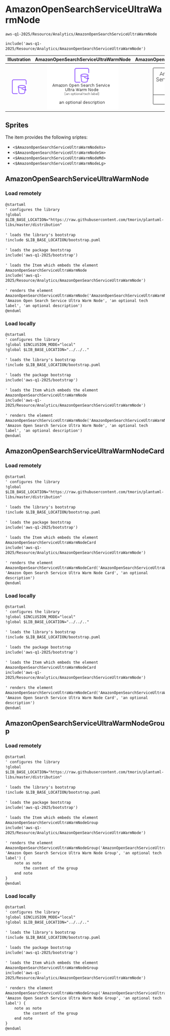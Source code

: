 # AmazonOpenSearchServiceUltraWarmNode


```text
aws-q1-2025/Resource/Analytics/AmazonOpenSearchServiceUltraWarmNode
```

```text
include('aws-q1-2025/Resource/Analytics/AmazonOpenSearchServiceUltraWarmNode')
```



| Illustration | AmazonOpenSearchServiceUltraWarmNode | AmazonOpenSearchServiceUltraWarmNodeCard | AmazonOpenSearchServiceUltraWarmNodeGroup |
| :---: | :---: | :---: | :---: |
| ![illustration for Illustration](../../../aws-q1-2025/Resource/Analytics/AmazonOpenSearchServiceUltraWarmNode.png) | ![illustration for AmazonOpenSearchServiceUltraWarmNode](../../../aws-q1-2025/Resource/Analytics/AmazonOpenSearchServiceUltraWarmNode.Local.png) | ![illustration for AmazonOpenSearchServiceUltraWarmNodeCard](../../../aws-q1-2025/Resource/Analytics/AmazonOpenSearchServiceUltraWarmNodeCard.Local.png) | ![illustration for AmazonOpenSearchServiceUltraWarmNodeGroup](../../../aws-q1-2025/Resource/Analytics/AmazonOpenSearchServiceUltraWarmNodeGroup.Local.png) |



## Sprites
The item provides the following sriptes:

- `<$AmazonOpenSearchServiceUltraWarmNodeXs>`
- `<$AmazonOpenSearchServiceUltraWarmNodeSm>`
- `<$AmazonOpenSearchServiceUltraWarmNodeMd>`
- `<$AmazonOpenSearchServiceUltraWarmNodeLg>`





## AmazonOpenSearchServiceUltraWarmNode

### Load remotely
```plantuml
@startuml
' configures the library
!global $LIB_BASE_LOCATION="https://raw.githubusercontent.com/tmorin/plantuml-libs/master/distribution"

' loads the library's bootstrap
!include $LIB_BASE_LOCATION/bootstrap.puml

' loads the package bootstrap
include('aws-q1-2025/bootstrap')

' loads the Item which embeds the element AmazonOpenSearchServiceUltraWarmNode
include('aws-q1-2025/Resource/Analytics/AmazonOpenSearchServiceUltraWarmNode')

' renders the element
AmazonOpenSearchServiceUltraWarmNode('AmazonOpenSearchServiceUltraWarmNode', 'Amazon Open Search Service Ultra Warm Node', 'an optional tech label', 'an optional description')
@enduml
```

### Load locally
```plantuml
@startuml
' configures the library
!global $INCLUSION_MODE="local"
!global $LIB_BASE_LOCATION="../../.."

' loads the library's bootstrap
!include $LIB_BASE_LOCATION/bootstrap.puml

' loads the package bootstrap
include('aws-q1-2025/bootstrap')

' loads the Item which embeds the element AmazonOpenSearchServiceUltraWarmNode
include('aws-q1-2025/Resource/Analytics/AmazonOpenSearchServiceUltraWarmNode')

' renders the element
AmazonOpenSearchServiceUltraWarmNode('AmazonOpenSearchServiceUltraWarmNode', 'Amazon Open Search Service Ultra Warm Node', 'an optional tech label', 'an optional description')
@enduml
```

## AmazonOpenSearchServiceUltraWarmNodeCard

### Load remotely
```plantuml
@startuml
' configures the library
!global $LIB_BASE_LOCATION="https://raw.githubusercontent.com/tmorin/plantuml-libs/master/distribution"

' loads the library's bootstrap
!include $LIB_BASE_LOCATION/bootstrap.puml

' loads the package bootstrap
include('aws-q1-2025/bootstrap')

' loads the Item which embeds the element AmazonOpenSearchServiceUltraWarmNodeCard
include('aws-q1-2025/Resource/Analytics/AmazonOpenSearchServiceUltraWarmNode')

' renders the element
AmazonOpenSearchServiceUltraWarmNodeCard('AmazonOpenSearchServiceUltraWarmNodeCard', 'Amazon Open Search Service Ultra Warm Node Card', 'an optional description')
@enduml
```

### Load locally
```plantuml
@startuml
' configures the library
!global $INCLUSION_MODE="local"
!global $LIB_BASE_LOCATION="../../.."

' loads the library's bootstrap
!include $LIB_BASE_LOCATION/bootstrap.puml

' loads the package bootstrap
include('aws-q1-2025/bootstrap')

' loads the Item which embeds the element AmazonOpenSearchServiceUltraWarmNodeCard
include('aws-q1-2025/Resource/Analytics/AmazonOpenSearchServiceUltraWarmNode')

' renders the element
AmazonOpenSearchServiceUltraWarmNodeCard('AmazonOpenSearchServiceUltraWarmNodeCard', 'Amazon Open Search Service Ultra Warm Node Card', 'an optional description')
@enduml
```

## AmazonOpenSearchServiceUltraWarmNodeGroup

### Load remotely
```plantuml
@startuml
' configures the library
!global $LIB_BASE_LOCATION="https://raw.githubusercontent.com/tmorin/plantuml-libs/master/distribution"

' loads the library's bootstrap
!include $LIB_BASE_LOCATION/bootstrap.puml

' loads the package bootstrap
include('aws-q1-2025/bootstrap')

' loads the Item which embeds the element AmazonOpenSearchServiceUltraWarmNodeGroup
include('aws-q1-2025/Resource/Analytics/AmazonOpenSearchServiceUltraWarmNode')

' renders the element
AmazonOpenSearchServiceUltraWarmNodeGroup('AmazonOpenSearchServiceUltraWarmNodeGroup', 'Amazon Open Search Service Ultra Warm Node Group', 'an optional tech label') {
    note as note
        the content of the group
    end note
}
@enduml
```

### Load locally
```plantuml
@startuml
' configures the library
!global $INCLUSION_MODE="local"
!global $LIB_BASE_LOCATION="../../.."

' loads the library's bootstrap
!include $LIB_BASE_LOCATION/bootstrap.puml

' loads the package bootstrap
include('aws-q1-2025/bootstrap')

' loads the Item which embeds the element AmazonOpenSearchServiceUltraWarmNodeGroup
include('aws-q1-2025/Resource/Analytics/AmazonOpenSearchServiceUltraWarmNode')

' renders the element
AmazonOpenSearchServiceUltraWarmNodeGroup('AmazonOpenSearchServiceUltraWarmNodeGroup', 'Amazon Open Search Service Ultra Warm Node Group', 'an optional tech label') {
    note as note
        the content of the group
    end note
}
@enduml
```

